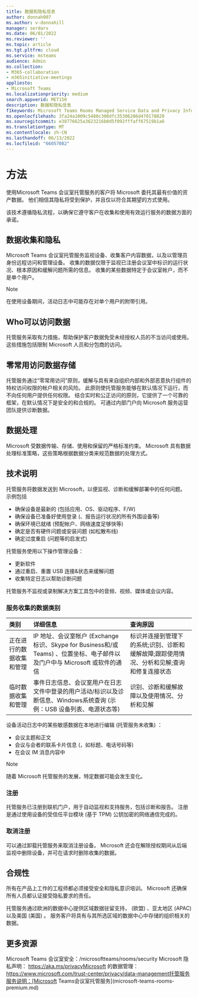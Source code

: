```yaml
---
title: 数据和隐私信息
author: donnah007
ms.author: v-donnahill
manager: serdars
ms.date: 06/01/2022
ms.reviewer: ''
ms.topic: article
ms.tgt.pltfrm: cloud
ms.service: msteams
audience: Admin
ms.collection:
- M365-collaboration
- m365initiative-meetings
appliesto:
- Microsoft Teams
ms.localizationpriority: medium
search.appverid: MET150
description: 数据和隐私信息
f1keywords: Microsoft Teams Rooms Managed Service Data and Privacy Information
ms.openlocfilehash: 3fa24a1009c5480c308dfc35306286d470178820
ms.sourcegitcommit: e38776625a3623216b0d5f092fffaff67519b1a6
ms.translationtype: MT
ms.contentlocale: zh-CN
ms.lasthandoff: 06/13/2022
ms.locfileid: "66057082"
---
```

# <a name="approach"></a>方法

使用Microsoft Teams 会议室托管服务的客户将 Microsoft 委托其最有价值的资产数据。 他们相信其隐私将受到保护，并且仅以符合其期望的方式使用。

该技术遵循隐私流程，以确保它遵守客户在收集和使用有效运行服务的数据方面的承诺。
## <a name="data-collection-and-privacy"></a>数据收集和隐私

 Microsoft Teams 会议室托管服务监视设备、收集客户内容数据，以及以管理员身份远程访问和管理设备。 收集的数据仅限于监视已注册会议室中标识的运行状况、根本原因和缓解问题所需的信息。 收集的某些数据特定于会议室帐户，而不是单个用户。

> [!Note]
> 在使用设备期间，活动日志中可能存在对单个用户的附带引用。

## <a name="who-can-access-data"></a>Who可以访问数据

托管服务采取有力措施，帮助保护客户数据免受未经授权人员的不当访问或使用。 这些措施包括限制 Microsoft 人员和分包商的访问。

## <a name="zero-standing-access-data-storage"></a>零常用访问数据存储

托管服务通过“零常用访问”原则，缓解与具有来自组织内部和外部恶意执行组件的特权访问权限的帐户相关的风险。 此原则使托管服务能够在默认情况下运行，而不向任何用户提供任何权限。 结合实时和公正访问的原则，它提供了一个可靠的框架，在默认情况下是安全的和合规的。 可通过内部门户向 Microsoft 服务运营团队提供诊断数据。

## <a name="data-handling"></a>数据处理

Microsoft 受数据传输、存储、使用和保留的严格标准约束。 Microsoft 具有数据处理标准策略，这些策略根据数据分类来规范数据的处理方式。



## <a name="technology-description"></a>技术说明

托管服务将数据发送到 Microsoft，以便监视、诊断和缓解部署中的任何问题。 示例包括

- 确保设备是最新的 (包括应用、OS、驱动程序、F/W) 
- 确保设备已准备好使用登录 (、报告运行状况的所有外围设备等) 
- 确保环境已就绪 (预配帐户、网络速度足够快等) 
- 确定是否有硬件问题或安装问题 (如松散布线) 
- 确定过度重启 (问题等的启发式) 

托管服务使用以下操作管理设备：

- 更新软件
- 通过重启、重置 USB 连接&状态来缓解问题
- 收集特定日志以帮助诊断问题

托管服务不监视或录制解决方案工具包中的音频、视频、媒体或会议内容。

### <a name="service-collected-data-categories"></a>服务收集的数据类别
 
|类别|详细信息|查询原因|
| :- | :- | :- |
|正在进行的数据收集和管理|IP 地址、会议室帐户 (Exchange标识、Skype for Business和/或Teams) 、位置坐标、电子邮件以及门户中与 Microsoft 或软件的通信|标识并连接到管理下的系统;识别、诊断和缓解故障;跟踪使用情况、分析和见解;查询和修复连接状态|
|临时数据收集和管理|事件日志信息、会议室用户在日志文件中登录的用户活动/标识以及诊断信息、Windows系统查询 (示例：USB 设备列表、电源状态等) |识别、诊断和缓解故障以及使用情况、分析和见解|

设备活动日志中的某些敏感数据在本地进行编辑 (托管服务未收集) ：

- 会议主题和正文
- 会议与会者的联系卡片信息 (，如标题、电话号码等) 
- 在会议 IM 消息内容中

> [!NOTE]
> 随着 Microsoft 托管服务的发展，特定数据可能会发生变化。

### <a name="enrollment"></a>注册

托管服务已注册到联机门户，用于自动监视和支持服务，包括诊断和报告。 注册是通过使用设备的受信任平台模块 (基于 TPM) 公钥加密的网络通信完成的。

### <a name="unenrollment"></a>取消注册

可以通过卸载托管服务来取消注册设备。 Microsoft 还会在解除授权期间从后端监视中删除设备，并可在请求时删除收集的数据。
## <a name="compliance"></a>合规性

所有在产品上工作的工程师都必须接受安全和隐私意识培训。 Microsoft 还确保所有人员都认证接受隐私要求的责任。

托管服务通过欧洲的数据中心提供区域数据驻留支持， (欧盟) 、亚太地区 (APAC) 以及美国 (美国) 。 服务客户将具有与其所选区域的数据中心中存储的组织相关的数据。

## <a name="more-resources"></a>更多资源

Microsoft Teams 会议室安全：/microsoftteams/rooms/security Microsoft 隐私声明： https://aka.ms/privacyMicrosoft 的数据管理：https://www.microsoft.com/trust-center/privacy/data-management托管服务服务说明：[Microsoft Teams会议室托管服务](microsoft-teams-rooms-premium.md)
